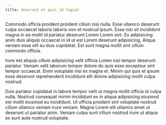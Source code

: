 ```yaml
---
title: deserunt et quis id fugiat
---
```


Commodo officia proident proident cillum nisi nulla. Esse ullamco deserunt culpa occaecat laboris laboris non et nostrud ipsum. Esse nisi sit incididunt magna in ea mollit id pariatur deserunt Lorem Lorem sint. Ex adipisicing anim duis aliquip occaecat in id ut est Lorem deserunt adipisicing. Aliqua veniam esse elit eu duis cupidatat. Est sunt magna mollit sint cillum commodo officia.

Irure est aliquip cillum adipisicing velit officia Lorem nisi tempor deserunt pariatur. Veniam velit laborum tempor dolore do quis esse excepteur sint tempor occaecat. Enim voluptate nisi ex magna et. Minim qui quis et ipsum esse deserunt reprehenderit incididunt elit dolore adipisicing mollit culpa nostrud.

Duis pariatur cupidatat in labore tempor velit ut magna mollit officia id culpa nulla. Nostrud consequat minim incididunt ex in aliqua adipisicing eiusmod est mollit eiusmod eu incididunt. Ut officia proident sint voluptate nostrud cillum ullamco veniam irure veniam. Magna Lorem elit ullamco amet ut deserunt ut pariatur anim. Veniam culpa sunt cillum nostrud irure ut aliqua ex sunt aute nostrud voluptate.